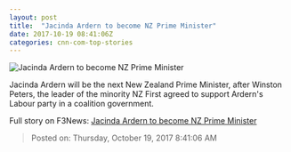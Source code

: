 ```yaml
---
layout: post
title:  "Jacinda Ardern to become NZ Prime Minister"
date: 2017-10-19 08:41:06Z
categories: cnn-com-top-stories
---
```


![Jacinda Ardern to become NZ Prime Minister](http://cdn.cnn.com/cnnnext/dam/assets/171019140232-jacinda-ardern-new-zealand-0926-01-super-tease.jpg)

Jacinda Ardern will be the next New Zealand Prime Minister, after Winston Peters, the leader of the minority NZ First agreed to support Ardern's Labour party in a coalition government.


Full story on F3News: [Jacinda Ardern to become NZ Prime Minister](http://www.f3nws.com/n/gGZrDH)

> Posted on: Thursday, October 19, 2017 8:41:06 AM
